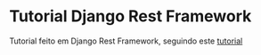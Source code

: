 # Tutorial Django Rest Framework

Tutorial feito em Django Rest Framework, seguindo este [tutorial](https://www.django-rest-framework.org/tutorial/1-serialization/)
